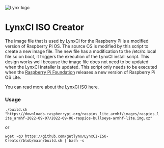 ![Lynx logo](https://get.clevver.org/9f72f19711a5784e0382d3e2fbfb3660171975b335f789404f149a146c08a05b.png)

# LynxCI ISO Creator

The image file that is used by LynxCI for the Raspberry Pi is a modified version of Raspberry Pi OS. The source OS is modified by this script to create a new image file. The new file has a modification to the /etc/rc.local file so on boot, it triggers the execution of the LynxCI install script. This design works well because the image file does not need to be updated when the LynxCI installer is updated. This script only needs to be executed when the [Raspberry Pi Foundation](https://www.raspberrypi.com/software/) releases a new version of Raspberry Pi OS Lite.

You can read more about the [LynxCI ISO here](https://docs.getlynx.io/lynx-core/lynxci/iso-for-raspberry-pi).

### Usage

```./build.sh "https://downloads.raspberrypi.org/raspios_lite_armhf/images/raspios_lite_armhf-2022-09-07/2022-09-06-raspios-bullseye-armhf-lite.img.xz"```

or

```wget -qO https://github.com/getlynx/LynxCI-ISO-Creator/blob/main/build.sh | bash -s```
